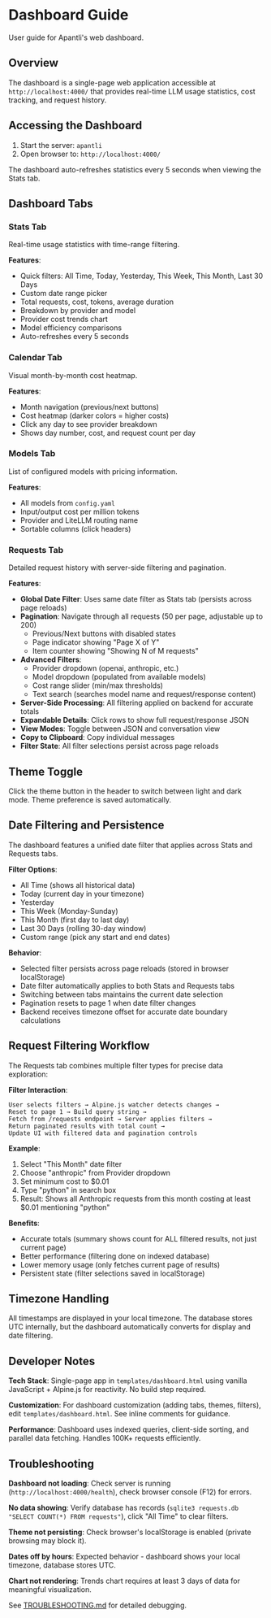# Dashboard Guide

User guide for Apantli's web dashboard.

## Overview

The dashboard is a single-page web application accessible at `http://localhost:4000/` that provides real-time LLM usage statistics, cost tracking, and request history.

## Accessing the Dashboard

1. Start the server: `apantli`
2. Open browser to: `http://localhost:4000/`

The dashboard auto-refreshes statistics every 5 seconds when viewing the Stats tab.

## Dashboard Tabs

### Stats Tab

Real-time usage statistics with time-range filtering.

**Features**:
- Quick filters: All Time, Today, Yesterday, This Week, This Month, Last 30 Days
- Custom date range picker
- Total requests, cost, tokens, average duration
- Breakdown by provider and model
- Provider cost trends chart
- Model efficiency comparisons
- Auto-refreshes every 5 seconds

### Calendar Tab

Visual month-by-month cost heatmap.

**Features**:
- Month navigation (previous/next buttons)
- Cost heatmap (darker colors = higher costs)
- Click any day to see provider breakdown
- Shows day number, cost, and request count per day

### Models Tab

List of configured models with pricing information.

**Features**:
- All models from `config.yaml`
- Input/output cost per million tokens
- Provider and LiteLLM routing name
- Sortable columns (click headers)

### Requests Tab

Detailed request history with server-side filtering and pagination.

**Features**:

- **Global Date Filter**: Uses same date filter as Stats tab (persists across page reloads)
- **Pagination**: Navigate through all requests (50 per page, adjustable up to 200)
  - Previous/Next buttons with disabled states
  - Page indicator showing "Page X of Y"
  - Item counter showing "Showing N of M requests"
- **Advanced Filters**:
  - Provider dropdown (openai, anthropic, etc.)
  - Model dropdown (populated from available models)
  - Cost range slider (min/max thresholds)
  - Text search (searches model name and request/response content)
- **Server-Side Processing**: All filtering applied on backend for accurate totals
- **Expandable Details**: Click rows to show full request/response JSON
- **View Modes**: Toggle between JSON and conversation view
- **Copy to Clipboard**: Copy individual messages
- **Filter State**: All filter selections persist across page reloads

## Theme Toggle

Click the theme button in the header to switch between light and dark mode. Theme preference is saved automatically.

## Date Filtering and Persistence

The dashboard features a unified date filter that applies across Stats and Requests tabs.

**Filter Options**:

- All Time (shows all historical data)
- Today (current day in your timezone)
- Yesterday
- This Week (Monday-Sunday)
- This Month (first day to last day)
- Last 30 Days (rolling 30-day window)
- Custom range (pick any start and end dates)

**Behavior**:

- Selected filter persists across page reloads (stored in browser localStorage)
- Date filter automatically applies to both Stats and Requests tabs
- Switching between tabs maintains the current date selection
- Pagination resets to page 1 when date filter changes
- Backend receives timezone offset for accurate date boundary calculations

## Request Filtering Workflow

The Requests tab combines multiple filter types for precise data exploration:

**Filter Interaction**:

```
User selects filters → Alpine.js watcher detects changes →
Reset to page 1 → Build query string →
Fetch from /requests endpoint → Server applies filters →
Return paginated results with total count →
Update UI with filtered data and pagination controls
```

**Example**:

1. Select "This Month" date filter
2. Choose "anthropic" from Provider dropdown
3. Set minimum cost to $0.01
4. Type "python" in search box
5. Result: Shows all Anthropic requests from this month costing at least $0.01 mentioning "python"

**Benefits**:

- Accurate totals (summary shows count for ALL filtered results, not just current page)
- Better performance (filtering done on indexed database)
- Lower memory usage (only fetches current page of results)
- Persistent state (filter selections saved in localStorage)

## Timezone Handling

All timestamps are displayed in your local timezone. The database stores UTC internally, but the dashboard automatically converts for display and date filtering.

## Developer Notes

**Tech Stack**: Single-page app in `templates/dashboard.html` using vanilla JavaScript + Alpine.js for reactivity. No build step required.

**Customization**: For dashboard customization (adding tabs, themes, filters), edit `templates/dashboard.html`. See inline comments for guidance.

**Performance**: Dashboard uses indexed queries, client-side sorting, and parallel data fetching. Handles 100K+ requests efficiently.

## Troubleshooting

**Dashboard not loading**: Check server is running (`http://localhost:4000/health`), check browser console (F12) for errors.

**No data showing**: Verify database has records (`sqlite3 requests.db "SELECT COUNT(*) FROM requests"`), click "All Time" to clear filters.

**Theme not persisting**: Check browser's localStorage is enabled (private browsing may block it).

**Dates off by hours**: Expected behavior - dashboard shows your local timezone, database stores UTC.

**Chart not rendering**: Trends chart requires at least 3 days of data for meaningful visualization.

See [TROUBLESHOOTING.md](TROUBLESHOOTING.md) for detailed debugging.
